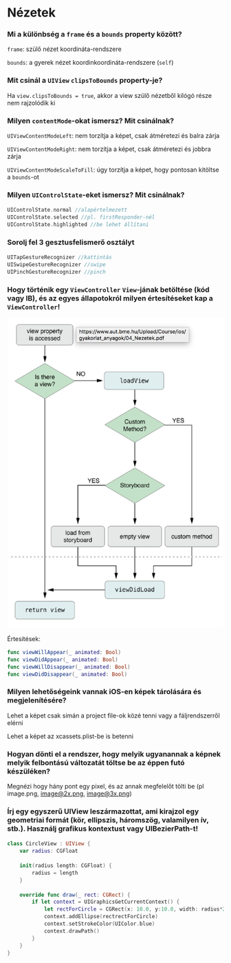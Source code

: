 #  Nézetek

### Mi a különbség a `frame` és a `bounds` property között?
`frame`:  szülő nézet koordináta-rendszere

`bounds`: a gyerek nézet koordinkoordináta-rendszere (`self`)
### Mit csinál a `UIView` `clipsToBounds` property-je?
Ha `view.clipsToBounds = true`, akkor a view szülő nézetből kilógó része nem rajzolódik ki

### Milyen `contentMode`-okat ismersz? Mit csinálnak?
`UIViewContentModeLeft`: nem torzítja a képet, csak átméretezi és balra zárja

`UIViewContentModeRight`: nem torzítja a képet, csak átméretezi és jobbra zárja

`UIViewContentModeScaleToFill`: úgy torzítja a képet, hogy pontosan kitöltse a `bounds`-ot

### Milyen `UIControlState`-eket ismersz? Mit csinálnak?
```swift
UIControlState.normal //alapértelmezett
UIControlState.selected //pl. firstResponder-nél
UIControlState.highlighted //be lehet állítani
```
### Sorolj fel 3 gesztusfelismerő osztályt
```swift
UITapGestureRecognizer //kattintás
UISwipeGestureRecognizer //swipe
UIPinchGestureRecognizer //pinch
```
### Hogy történik egy `ViewController` `View`-jának betöltése (kód vagy IB), és az egyes állapotokról milyen értesítéseket kap a `ViewController`!
![](img/load_view.png)

Értesítések:
```swift
func viewWillAppear(_ animated: Bool)
func viewDidAppear(_ animated: Bool)
func viewWillDisappear(_ animated: Bool)
func viewDidDisappear(_ animated: Bool)
```
### Milyen lehetőségeink vannak iOS-en képek tárolására és megjelenítésére?
Lehet a képet csak simán a project file-ok közé tenni vagy a fáljrendszerről elérni

Lehet a képet az xcassets.plist-be is betenni

### Hogyan dönti el a rendszer, hogy melyik ugyanannak a képnek melyik felbontású változatát töltse be az éppen futó készüléken?
Megnézi hogy hány pont egy pixel, és az annak megfelelőt tölti be (pl image.png, image@2x.png, image@3x.png)

### Írj egy egyszerű UIView leszármazottat, ami kirajzol egy geometriai formát (kör, ellipszis, háromszög, valamilyen ív, stb.). Használj grafikus kontextust vagy UIBezierPath-t!
```swift
class CircleView : UIView {
    var radius: CGFloat
    
    init(radius length: CGFloat) {
        radius = length
    }
    
    override func draw(_ rect: CGRect) {
        if let context = UIGraphicsGetCurrentContext() {
            let rectForCircle = CGRect(x: 10.0, y:10.0, width: radius*2, height: radius*2)
            context.addEllipse(rectrectForCircle)
            context.setStrokeColor(UIColor.blue)
            context.drawPath()
        }
    }
}
```

